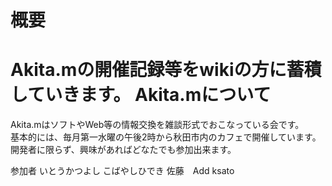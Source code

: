 概要  
===  
Akita.mの開催記録等をwikiの方に蓄積していきます。
Akita.mについて  
===  
Akita.mはソフトやWeb等の情報交換を雑談形式でおこなっている会です。  
基本的には、毎月第一水曜の午後2時から秋田市内のカフェで開催しています。  
開発者に限らず、興味があればどなたでも参加出来ます。  

参加者
いとうかつよし
こばやしひでき
佐藤　Add ksato
